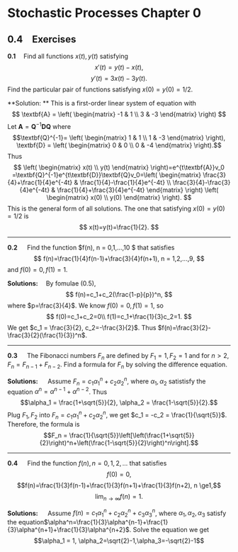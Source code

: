 # Stochastic Processes Chapter 0

## 0.4&emsp;Exercises

**0.1** &emsp;Find all functions $x(t),y(t)$ satisfying $$x'(t)=y(t)-x(t),$$ $$y'(t)=3x(t)-3y(t).$$  Find the particular pair of functions satisfying $x(0)=y(0)=1/2.$

**Solution: ** This is a first-order linear system of equation with 
$$
\textbf{A} = 
\left(
\begin{matrix}
-1 & 1 \\
3 & -3
\end{matrix}
\right)
$$
Let $\textbf{A} = \textbf{Q}^{-1}\textbf{DQ}$ where 
$$\textbf{Q}^{-1}=
\left(
\begin{matrix}
1 & 1 \\
1 & -3
\end{matrix} 
\right), 
\textbf{D} = 
\left(
\begin{matrix}
0 & 0 \\
0 & -4
\end{matrix}
\right).$$
Thus 
$$
\left(
\begin{matrix}
x(t)  \\
y(t)
\end{matrix}
\right)=e^{t\textbf{A}}v_0
=\textbf{Q}^{-1}e^{t\textbf{D}}\textbf{Q}v_0=\left(
\begin{matrix}
\frac{3}{4}+\frac{1}{4}e^{-4t} & \frac{1}{4}-\frac{1}{4}e^{-4t} \\
\frac{3}{4}-\frac{3}{4}e^{-4t} & \frac{1}{4}+\frac{3}{4}e^{-4t}
\end{matrix}
\right)
\left(
\begin{matrix}
x(0)  \\
y(0)
\end{matrix}
\right).
$$
This is the general form of all solutions. The one that satisfying $x(0)=y(0)=1/2$  is
$$
x(t)=y(t)=\frac{1}{2}.
$$

---
**0.2** &emsp; Find the function $f(n), n = 0,1,...,10 $ that satisfies
$$
f(n)=\frac{1}{4}f(n-1)+\frac{3}{4}f(n+1), n = 1,2,...,9,
$$
and $f(0)=0, f(1)=1.$

**Solutions:**&emsp; By fomulae $(0.5)$, 
$$
f(n)=c_1+c_2(\frac{1-p}{p})^n,
$$ where $p=\frac{3}{4}$. We know $f(0)=0, f(1)=1,$ so
$$
f(0)=c_1+c_2=0\\
f(1)=c_1+\frac{1}{3}c_2=1.
$$
We get $c_1 = \frac{3}{2}, c_2=-\frac{3}{2}$. Thus $f(n)=\frac{3}{2}-\frac{3}{2}(\frac{1}{3})^n$.

---

**0.3** &emsp; The Fibonacci numbers $F_n$ are defined by $F_1=1, F_2=1$ and for $n>2, F_n = F_{n-1}+F_{n-2}$. Find a formula for $F_n$ by solving the difference equation.

**Solutions:** &emsp; Assume $F_n = c_1\alpha_1^n+c_2\alpha_2^n,$ where $\alpha_1,\alpha_2$ satistisfy the equation $\alpha^n=\alpha^{n-1}+\alpha^{n-2}$. Thus $$\alpha_1 = \frac{1+\sqrt{5}}{2}, \alpha_2 = \frac{1-\sqrt{5}}{2}.$$
Plug $F_1, F_2$ into $F_n = c_1\alpha_1^n+c_2\alpha_2^n$, we get $c_1 = -c_2 = \frac{1}{\sqrt{5}}$.
Therefore, the formula is $$F_n = \frac{1}{\sqrt{5}}\left[\left(\frac{1+\sqrt{5}}{2}\right)^n+\left(\frac{1-\sqrt{5}}{2}\right)^n\right].$$

---
**0.4** &emsp; Find the function $f(n), n = 0,1,2,...$ that satisfies $$f(0)=0,$$ $$f(n)=\frac{1}{3}f(n-1)+\frac{1}{3}f(n+1)+\frac{1}{3}f(n+2), n \ge1,$$ $$\lim_{n\to\infty}f(n)=1.$$

**Solutions:** &emsp; Assume $f(n)=c_1\alpha_1^n+c_2\alpha_2^n+c_3\alpha_3^n$, where $\alpha_1, \alpha_2, \alpha_3$ satisfy the equation$\alpha^n=\frac{1}{3}\alpha^{n-1}+\frac{1}{3}\alpha^{n+1}+\frac{1}{3}\alpha^{n+2}$. Solve the equation we get
$$\alpha_1 = 1, \alpha_2=\sqrt{2}-1,\alpha_3=-\sqrt{2}-1$$